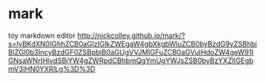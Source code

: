 # mark
toy markdown editor
http://nickcolley.github.io/mark/?s=IyBKdXN0IGhhZCB0aGlzIGlkZWEgaW4gbXkgbWluZCB0byBzdG9yZSBhbiBlZGl0b3IncyBzdGF0ZSBpbiB0aGUgVVJMIGFuZCB0aGVuIHdoZW4geW91IGNsaWNrIHlvdSBjYW4gZWRpdCBhbmQgYmUgYWJsZSB0byBzYXZlIGEgbmV3IHN0YXRlLg%3D%3D
